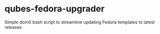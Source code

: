 # qubes-fedora-upgrader
Simple dom0 bash script to streamline updating Fedora templates to latest releases

